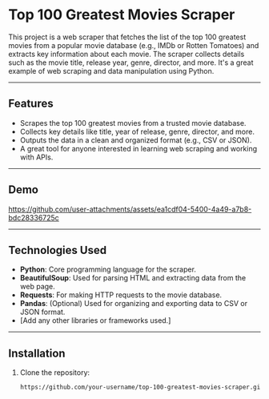 # Top 100 Greatest Movies Scraper

This project is a web scraper that fetches the list of the top 100 greatest movies from a popular movie database (e.g., IMDb or Rotten Tomatoes) and extracts key information about each movie. The scraper collects details such as the movie title, release year, genre, director, and more. It's a great example of web scraping and data manipulation using Python.

---

## Features

- Scrapes the top 100 greatest movies from a trusted movie database.
- Collects key details like title, year of release, genre, director, and more.
- Outputs the data in a clean and organized format (e.g., CSV or JSON).
- A great tool for anyone interested in learning web scraping and working with APIs.

---

## Demo

https://github.com/user-attachments/assets/ea1cdf04-5400-4a49-a7b8-bdc28336725c

---

## Technologies Used

- **Python**: Core programming language for the scraper.
- **BeautifulSoup**: Used for parsing HTML and extracting data from the web page.
- **Requests**: For making HTTP requests to the movie database.
- **Pandas**: (Optional) Used for organizing and exporting data to CSV or JSON format.
- [Add any other libraries or frameworks used.]

---

## Installation

1. Clone the repository:
   ```bash
   https://github.com/your-username/top-100-greatest-movies-scraper.git
